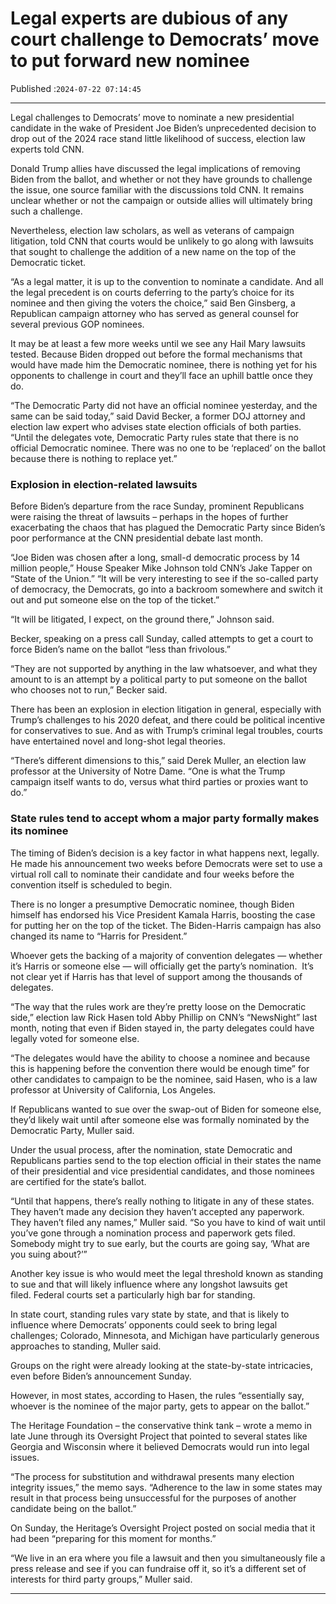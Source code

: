 # Legal experts are dubious of any court challenge to Democrats’ move to put forward new nominee

Published :`2024-07-22 07:14:45`

---

Legal challenges to Democrats’ move to nominate a new presidential candidate in the wake of President Joe Biden’s unprecedented decision to drop out of the 2024 race stand little likelihood of success, election law experts told CNN.

Donald Trump allies have discussed the legal implications of removing Biden from the ballot, and whether or not they have grounds to challenge the issue, one source familiar with the discussions told CNN. It remains unclear whether or not the campaign or outside allies will ultimately bring such a challenge.

Nevertheless, election law scholars, as well as veterans of campaign litigation, told CNN that courts would be unlikely to go along with lawsuits that sought to challenge the addition of a new name on the top of the Democratic ticket.

“As a legal matter, it is up to the convention to nominate a candidate. And all the legal precedent is on courts deferring to the party’s choice for its nominee and then giving the voters the choice,” said Ben Ginsberg, a Republican campaign attorney who has served as general counsel for several previous GOP nominees.

It may be at least a few more weeks until we see any Hail Mary lawsuits tested. Because Biden dropped out before the formal mechanisms that would have made him the Democratic nominee, there is nothing yet for his opponents to challenge in court and they’ll face an uphill battle once they do.

“The Democratic Party did not have an official nominee yesterday, and the same can be said today,” said David Becker, a former DOJ attorney and election law expert who advises state election officials of both parties. “Until the delegates vote, Democratic Party rules state that there is no official Democratic nominee. There was no one to be ‘replaced’ on the ballot because there is nothing to replace yet.”

### Explosion in election-related lawsuits

Before Biden’s departure from the race Sunday, prominent Republicans were raising the threat of lawsuits – perhaps in the hopes of further exacerbating the chaos that has plagued the Democratic Party since Biden’s poor performance at the CNN presidential debate last month.

“Joe Biden was chosen after a long, small-d democratic process by 14 million people,” House Speaker Mike Johnson told CNN’s Jake Tapper on “State of the Union.” “It will be very interesting to see if the so-called party of democracy, the Democrats, go into a backroom somewhere and switch it out and put someone else on the top of the ticket.”

“It will be litigated, I expect, on the ground there,” Johnson said.

Becker, speaking on a press call Sunday, called attempts to get a court to force Biden’s name on the ballot “less than frivolous.”

“They are not supported by anything in the law whatsoever, and what they amount to is an attempt by a political party to put someone on the ballot who chooses not to run,” Becker said.

There has been an explosion in election litigation in general, especially with Trump’s challenges to his 2020 defeat, and there could be political incentive for conservatives to sue. And as with Trump’s criminal legal troubles, courts have entertained novel and long-shot legal theories.

“There’s different dimensions to this,” said Derek Muller, an election law professor at the University of Notre Dame. “One is what the Trump campaign itself wants to do, versus what third parties or proxies want to do.”

### State rules tend to accept whom a major party formally makes its nominee

The timing of Biden’s decision is a key factor in what happens next, legally. He made his announcement two weeks before Democrats were set to use a virtual roll call to nominate their candidate and four weeks before the convention itself is scheduled to begin.

There is no longer a presumptive Democratic nominee, though Biden himself has endorsed his Vice President Kamala Harris, boosting the case for putting her on the top of the ticket. The Biden-Harris campaign has also changed its name to “Harris for President.”

Whoever gets the backing of a majority of convention delegates — whether it’s Harris or someone else — will officially get the party’s nomination.  It’s not clear yet if Harris has that level of support among the thousands of delegates.

“The way that the rules work are they’re pretty loose on the Democratic side,” election law Rick Hasen told Abby Phillip on CNN’s “NewsNight” last month, noting that even if Biden stayed in, the party delegates could have legally voted for someone else.

“The delegates would have the ability to choose a nominee and because this is happening before the convention there would be enough time” for other candidates to campaign to be the nominee, said Hasen, who is a law professor at University of California, Los Angeles.

If Republicans wanted to sue over the swap-out of Biden for someone else, they’d likely wait until after someone else was formally nominated by the Democratic Party, Muller said.

Under the usual process, after the nomination, state Democratic and Republicans parties send to the top election official in their states the name of their presidential and vice presidential candidates, and those nominees are certified for the state’s ballot.

“Until that happens, there’s really nothing to litigate in any of these states. They haven’t made any decision they haven’t accepted any paperwork. They haven’t filed any names,” Muller said. “So you have to kind of wait until you’ve gone through a nomination process and paperwork gets filed. Somebody might try to sue early, but the courts are going say, ‘What are you suing about?’”

Another key issue is who would meet the legal threshold known as standing to sue and that will likely influence where any longshot lawsuits get filed. Federal courts set a particularly high bar for standing.

In state court, standing rules vary state by state, and that is likely to influence where Democrats’ opponents could seek to bring legal challenges; Colorado, Minnesota, and Michigan have particularly generous approaches to standing, Muller said.

Groups on the right were already looking at the state-by-state intricacies, even before Biden’s announcement Sunday.

However, in most states, according to Hasen, the rules “essentially say, whoever is the nominee of the major party, gets to appear on the ballot.”

The Heritage Foundation – the conservative think tank – wrote a memo in late June through its Oversight Project that pointed to several states like Georgia and Wisconsin where it believed Democrats would run into legal issues.

“The process for substitution and withdrawal presents many election integrity issues,” the memo says. “Adherence to the law in some states may result in that process being unsuccessful for the purposes of another candidate being on the ballot.”

On Sunday, the Heritage’s Oversight Project posted on social media that it had been “preparing for this moment for months.”

“We live in an era where you file a lawsuit and then you simultaneously file a press release and see if you can fundraise off it, so it’s a different set of interests for third party groups,” Muller said.

---

